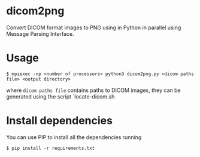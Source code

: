 # dicom2png
Convert DICOM format images to PNG using in Python in parallel using Message
Parsing Interface.

# Usage
```
$ mpiexec -np <number of processors> python3 dicom2png.py <dicom paths file> <output directory>
```
where `dicom paths file` contains paths to DICOM images, they can be generated
using the script `locate-dicom.sh

# Install dependencies
You can use PIP to install all the dependencies running
```
$ pip install -r requirements.txt
```
